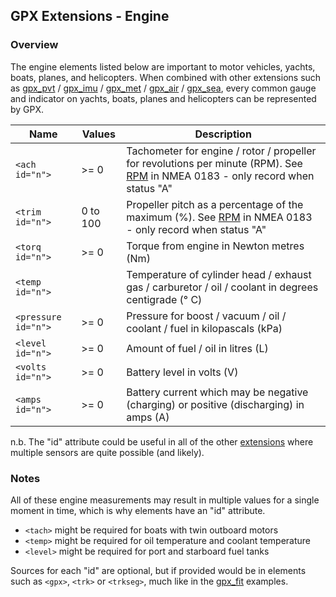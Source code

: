 ## GPX Extensions - Engine

### Overview

The engine elements listed below are important to motor vehicles, yachts, boats, planes, and helicopters. When combined with other extensions such as [gpx_pvt](../gpx_pvt/README.md) / [gpx_imu](../gpx_imu/README.md) / [gpx_met](../gpx_met/README.md) / [gpx_air](../gpx_air/README.md) / [gpx_sea](../gpx_sea/README.md), every common gauge and indicator on yachts, boats, planes and helicopters can be represented by GPX.

| Name                | Values   | Description                                                  |
| ------------------- | -------- | ------------------------------------------------------------ |
| `<ach id="n">`      | >= 0     | Tachometer for engine / rotor / propeller for revolutions per minute (RPM). See [RPM](https://gpsd.gitlab.io/gpsd/NMEA.html#_rpm_revolutions) in NMEA 0183 - only record when status "A" |
| `<trim id="n">`     | 0 to 100 | Propeller pitch as a percentage of the maximum (%). See [RPM](https://gpsd.gitlab.io/gpsd/NMEA.html#_rpm_revolutions) in NMEA 0183 - only record when status "A" |
| `<torq id="n">`     | >= 0     | Torque from engine in Newton metres (Nm)                     |
| `<temp id="n">`     |          | Temperature of cylinder head / exhaust gas / carburetor / oil / coolant in degrees centigrade (° C) |
| `<pressure id="n">` | >= 0     | Pressure for boost / vacuum / oil / coolant / fuel in kilopascals (kPa) |
| `<level id="n">`    | >= 0     | Amount of fuel / oil in litres (L)                           |
| `<volts id="n">`    | >= 0     | Battery level in volts (V)                                   |
| `<amps id="n">`     | >= 0     | Battery current which may be negative (charging) or positive (discharging) in amps (A) |

n.b. The "id" attribute could be useful in all of the other [extensions](../README.md) where multiple sensors are quite possible (and likely).



### Notes

All of these engine measurements may result in multiple values for a single moment in time, which is why elements have an "id" attribute.

- `<tach>` might be required for boats with twin outboard motors
- `<temp>` might be required for oil temperature and coolant temperature
- `<level>` might be required for port and starboard fuel tanks

Sources for each "id" are optional, but if provided would be in elements such as `<gpx>`, `<trk>` or `<trkseg>`, much like in the [gpx_fit](../gpx_fit/README.md) examples.
